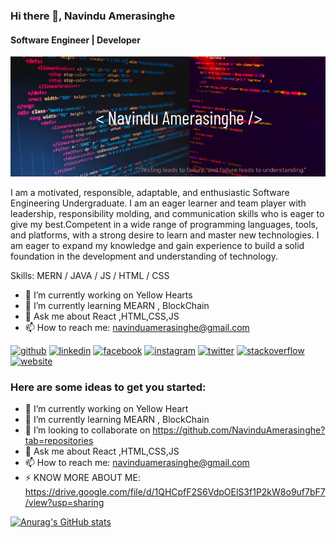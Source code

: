 ### Hi there 👋, Navindu Amerasinghe
#### Software Engineer | Developer
![Software Engineer | Developer](https://github.com/NavinduAmerasinghe/navinduamerasinghe/blob/main/Github%20banner.jpeg)

I am a motivated, responsible, adaptable, and enthusiastic Software Engineering Undergraduate. I am an eager learner and team player with leadership, responsibility molding, and communication skills who is eager to give my best.Competent in a wide range of programming languages, tools, and platforms, with a strong desire to learn and master new technologies. I am eager to expand my knowledge and gain experience to build a solid foundation in the development and understanding of technology.

Skills:  MERN / JAVA /  JS / HTML / CSS

- 🔭 I’m currently working on Yellow Hearts 
- 🌱 I’m currently learning MEARN , BlockChain 
- 💬 Ask me about React ,HTML,CSS,JS 
- 📫 How to reach me: navinduamerasinghe@gmail.com 


[<img src='https://cdn.jsdelivr.net/npm/simple-icons@3.0.1/icons/github.svg' alt='github' height='40'>](https://github.com/NavinduAmerasinghe)  [<img src='https://cdn.jsdelivr.net/npm/simple-icons@3.0.1/icons/linkedin.svg' alt='linkedin' height='40'>](https://www.linkedin.com/in/NavinduAmerasinghe/)  [<img src='https://cdn.jsdelivr.net/npm/simple-icons@3.0.1/icons/facebook.svg' alt='facebook' height='40'>](https://www.facebook.com/NavinduAmerasinghe)  [<img src='https://cdn.jsdelivr.net/npm/simple-icons@3.0.1/icons/instagram.svg' alt='instagram' height='40'>](https://www.instagram.com/NavinduAmerasinghe/)  [<img src='https://cdn.jsdelivr.net/npm/simple-icons@3.0.1/icons/twitter.svg' alt='twitter' height='40'>](https://twitter.com/NavinduAmerasinghe)  [<img src='https://cdn.jsdelivr.net/npm/simple-icons@3.0.1/icons/stackoverflow.svg' alt='stackoverflow' height='40'>](https://stackoverflow.com/users/NavinduAmerasinghe)  [<img src='https://cdn.jsdelivr.net/npm/simple-icons@3.0.1/icons/icloud.svg' alt='website' height='40'>](https://drive.google.com/file/d/1QHCpfF2S6VdpOElS3f1P2kW8o9uf7bF7/view)  




### Here are some ideas to get you started:

- 🔭 I’m currently working on Yellow Heart
- 🌱 I’m currently learning MEARN , BlockChain
- 👯 I’m looking to collaborate on https://github.com/NavinduAmerasinghe?tab=repositories
- 💬 Ask me about React ,HTML,CSS,JS
- 📫 How to reach me: navinduamerasinghe@gmail.com
- ⚡ KNOW MORE ABOUT ME: https://drive.google.com/file/d/1QHCpfF2S6VdpOElS3f1P2kW8o9uf7bF7/view?usp=sharing

[![Anurag's GitHub stats](https://github-readme-stats.vercel.app/api?username=navinduamerasinghe)](https://github.com/anuraghazra/github-readme-stats)
